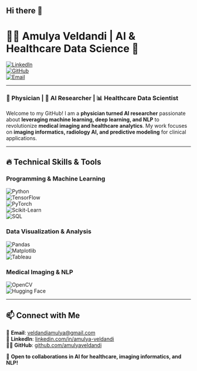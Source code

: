 ## Hi there 👋

# 👩‍⚕️ Amulya Veldandi | AI & Healthcare Data Science 🚀  

[![LinkedIn](https://img.shields.io/badge/LinkedIn-Profile-blue?style=flat&logo=linkedin)](https://linkedin.com/in/amulya-veldandi)  
[![GitHub](https://img.shields.io/badge/GitHub-Profile-black?style=flat&logo=github)](https://github.com/amulyaveldandi)  
[![Email](https://img.shields.io/badge/Email-Contact%20Me-red?style=flat&logo=gmail)](mailto:veldandiamulya@gmail.com)  

---

### 🏥 Physician | 🤖 AI Researcher | 📊 Healthcare Data Scientist  

Welcome to my GitHub! I am a **physician turned AI researcher** passionate about **leveraging machine learning, deep learning, and NLP** to revolutionize **medical imaging and healthcare analytics**. My work focuses on **imaging informatics, radiology AI, and predictive modeling** for clinical applications.

---

## 🔥 Technical Skills & Tools  

### **Programming & Machine Learning**  
![Python](https://img.shields.io/badge/Python-3776AB?style=for-the-badge&logo=python&logoColor=white)  
![TensorFlow](https://img.shields.io/badge/TensorFlow-FF6F00?style=for-the-badge&logo=tensorflow&logoColor=white)  
![PyTorch](https://img.shields.io/badge/PyTorch-EE4C2C?style=for-the-badge&logo=pytorch&logoColor=white)  
![Scikit-Learn](https://img.shields.io/badge/Scikit--Learn-F7931E?style=for-the-badge&logo=scikit-learn&logoColor=white)  
![SQL](https://img.shields.io/badge/SQL-4479A1?style=for-the-badge&logo=postgresql&logoColor=white)  

### **Data Visualization & Analysis**  
![Pandas](https://img.shields.io/badge/Pandas-150458?style=for-the-badge&logo=pandas&logoColor=white)  
![Matplotlib](https://img.shields.io/badge/Matplotlib-11557C?style=for-the-badge&logo=plotly&logoColor=white)  
![Tableau](https://img.shields.io/badge/Tableau-E97627?style=for-the-badge&logo=tableau&logoColor=white)  

### **Medical Imaging & NLP**  
![OpenCV](https://img.shields.io/badge/OpenCV-5C3EE8?style=for-the-badge&logo=opencv&logoColor=white)  
![Hugging Face](https://img.shields.io/badge/HuggingFace-FFD700?style=for-the-badge&logo=huggingface&logoColor=black)  

---

## 📫 Connect with Me  
📧 **Email**: veldandiamulya@gmail.com  
🔗 **LinkedIn**: [linkedin.com/in/amulya-veldandi](https://linkedin.com/in/amulya-veldandi)  
👨‍💻 **GitHub**: [github.com/amulyaveldandi](https://github.com/amulyaveldandi)  

🚀 **Open to collaborations in AI for healthcare, imaging informatics, and NLP!**  
